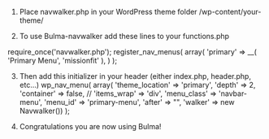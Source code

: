 1) Place navwalker.php in your WordPress theme folder /wp-content/your-theme/

2) To use Bulma-navwalker add these lines to your functions.php

require_once('navwalker.php');
register_nav_menus( array(
    'primary' => __( 'Primary Menu', 'missionfit' ),
) );

3) Then add this initializer in your header (either index.php, header.php, etc...)
    wp_nav_menu( array(
        'theme_location'    => 'primary',
        'depth'             => 2,
        'container'         => false,
        // 'items_wrap'        => 'div',
        'menu_class'        => 'navbar-menu',
        'menu_id'           => 'primary-menu',
        'after'             => "</div>",
        'walker'            => new Navwalker())
    );

3) Congratulations you are now using Bulma!
